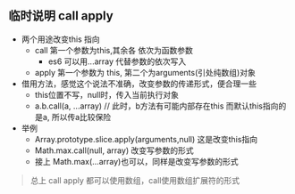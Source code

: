 ## 临时说明 call apply
+ 两个用途改变this 指向
    + call 第一个参数为this,其余各 依次为函数参数
        + es6 可以用...array 代替参数的依次写入
    + apply 第一个参数为 this, 第二个为arguments(引处纯数组)对象
+ 借用方法，感觉这个说法不准确，改变参数的传递形式，便合理一些
    + this位置不写，null时，传入当前执行对象
    + a.b.call(a, ...array) // 此时，b方法有可能内部存在this 而默认this指向的是a, 所以传a比较保险
+ 举例
    + Array.prototype.slice.apply(arguments,null) 这是改变this指向
    + Math.max.call(null, array) 改变写参数的形式
    + 接上 Math.max(...array)也可以，同样是改变写参数的形式
> 总上 call apply 都可以使用数组，call使用数组扩展符的形式